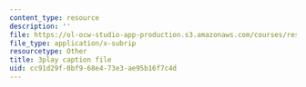 ```yaml
---
content_type: resource
description: ''
file: https://ol-ocw-studio-app-production.s3.amazonaws.com/courses/res-3-004-visualizing-materials-science-fall-2017/cc91d29f0bf968e473e3ae95b16f7c4d_cFZaKWiBD6I.srt
file_type: application/x-subrip
resourcetype: Other
title: 3play caption file
uid: cc91d29f-0bf9-68e4-73e3-ae95b16f7c4d
---
```

